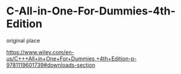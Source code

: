 # C-All-in-One-For-Dummies-4th-Edition

original place

https://www.wiley.com/en-us/C+++All+in+One+For+Dummies,+4th+Edition-p-9781119601739#downloads-section
